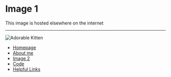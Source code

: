# Image 1

This image is hosted elsewhere on the internet

---

![Adorable Kitten](https://upload.wikimedia.org/wikipedia/commons/b/bc/Juvenile_Ragdoll.jpg)

- [Homepage](README.md)
- [About me](AboutME.md)
- [Image 2]()
- [Code](Code.md)
- [Helpful Links](HelpfulLinks.md)
